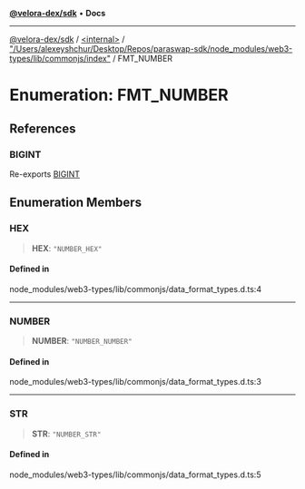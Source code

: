 [**@velora-dex/sdk**](../../../../README.md) • **Docs**

***

[@velora-dex/sdk](../../../../globals.md) / [\<internal\>](../../../README.md) / ["/Users/alexeyshchur/Desktop/Repos/paraswap-sdk/node\_modules/web3-types/lib/commonjs/index"](../README.md) / FMT\_NUMBER

# Enumeration: FMT\_NUMBER

## References

### BIGINT

Re-exports [BIGINT](../../../README.md#bigint)

## Enumeration Members

### HEX

> **HEX**: `"NUMBER_HEX"`

#### Defined in

node\_modules/web3-types/lib/commonjs/data\_format\_types.d.ts:4

***

### NUMBER

> **NUMBER**: `"NUMBER_NUMBER"`

#### Defined in

node\_modules/web3-types/lib/commonjs/data\_format\_types.d.ts:3

***

### STR

> **STR**: `"NUMBER_STR"`

#### Defined in

node\_modules/web3-types/lib/commonjs/data\_format\_types.d.ts:5
